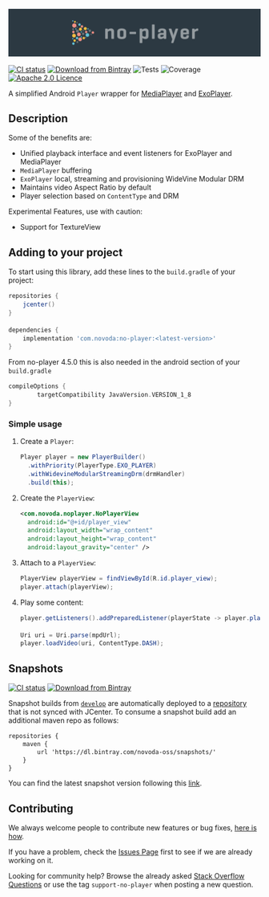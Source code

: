 ![noplayer](art/noplayer-header.png)

[![CI status](https://ci.novoda.com/buildStatus/icon?job=no-player)](https://ci.novoda.com/job/no-player/lastBuild/console) [![Download from Bintray](https://api.bintray.com/packages/novoda/maven/no-player/images/download.svg)](https://bintray.com/novoda/maven/no-player/_latestVersion) ![Tests](https://img.shields.io/jenkins/t/https/ci.novoda.com/view/Open%20source/job/no-player.svg) ![Coverage](https://img.shields.io/jenkins/j/https/ci.novoda.com/view/Open%20source/job/no-player.svg) [![Apache 2.0 Licence](https://img.shields.io/github/license/novoda/no-player.svg)](https://github.com/novoda/no-player/blob/master/LICENSE)

A simplified Android `Player` wrapper for [MediaPlayer](https://developer.android.com/reference/android/media/MediaPlayer.html) and [ExoPlayer](https://google.github.io/ExoPlayer/).

## Description

Some of the benefits are:

- Unified playback interface and event listeners for ExoPlayer and MediaPlayer
- `MediaPlayer` buffering
- `ExoPlayer` local, streaming and provisioning WideVine Modular DRM
- Maintains video Aspect Ratio by default
- Player selection based on `ContentType` and DRM

Experimental Features, use with caution:
- Support for TextureView

## Adding to your project

To start using this library, add these lines to the `build.gradle` of your project:

```groovy
repositories {
    jcenter()
}

dependencies {
    implementation 'com.novoda:no-player:<latest-version>'
}
```

From no-player 4.5.0 this is also needed in the android section of your `build.gradle`

```groovy
compileOptions {
        targetCompatibility JavaVersion.VERSION_1_8
}
```

### Simple usage

 1. Create a `Player`:

    ```java
    Player player = new PlayerBuilder()
      .withPriority(PlayerType.EXO_PLAYER)
      .withWidevineModularStreamingDrm(drmHandler)
      .build(this);
    ```

 2. Create the `PlayerView`:
  
    ```xml
    <com.novoda.noplayer.NoPlayerView
      android:id="@+id/player_view"
      android:layout_width="wrap_content"
      android:layout_height="wrap_content"
      android:layout_gravity="center" />
    ```

 3. Attach to a `PlayerView`:

    ```java
    PlayerView playerView = findViewById(R.id.player_view);
    player.attach(playerView);
    ```


 4. Play some content:

    ```java
    player.getListeners().addPreparedListener(playerState -> player.play());
    
    Uri uri = Uri.parse(mpdUrl);
    player.loadVideo(uri, ContentType.DASH);
    ```

## Snapshots

[![CI status](https://github.com/novoda/no-player/workflows/Pull%20Request%20Builder/badge.svg)](https://github.com/novoda/no-player/actions?query=workflow%3A%22Pull+Request+Builder%22) [![Download from Bintray](https://api.bintray.com/packages/novoda-oss/snapshots/no-player/images/download.svg)](https://bintray.com/novoda-oss/snapshots/no-player/_latestVersion)

Snapshot builds from [`develop`](https://github.com/novoda/no-player/compare/master...develop) are automatically deployed to a [repository](https://bintray.com/novoda-oss/snapshots/no-player/_latestVersion) that is not synced with JCenter.
To consume a snapshot build add an additional maven repo as follows:
```
repositories {
    maven {
        url 'https://dl.bintray.com/novoda-oss/snapshots/'
    }
}
```

You can find the latest snapshot version following this [link](https://bintray.com/novoda-oss/snapshots/no-player/_latestVersion).

## Contributing

We always welcome people to contribute new features or bug fixes, [here is how](https://github.com/novoda/novoda/blob/master/CONTRIBUTING.md).

If you have a problem, check the [Issues Page](https://github.com/novoda/no-player/issues) first to see if we are already working on it.

Looking for community help? Browse the already asked [Stack Overflow Questions](http://stackoverflow.com/questions/tagged/support-no-player) or use the tag `support-no-player` when posting a new question.
